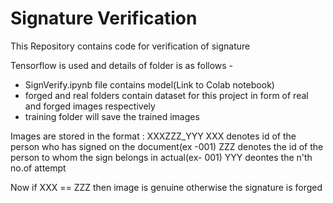 # Signature Verification
This Repository contains code for verification of signature

Tensorflow is used and details of folder is as follows -
* SignVerify.ipynb file contains model(Link to Colab notebook)
* forged and real folders contain dataset for this project in form of real and forged images respectively
* training folder will save the trained images
  
Images are stored in the format : XXXZZZ_YYY
XXX denotes id of the person who has signed on the document(ex -001)
ZZZ denotes the id of the person to whom the sign belongs in actual(ex- 001)
YYY deontes the n'th no.of attempt


Now if XXX == ZZZ then image is genuine otherwise the signature is forged
